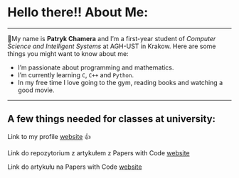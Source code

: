 # Hello there!! About Me:
---
👋My name is **Patryk Chamera** and I’m a first-year student of *Computer Science and Intelligent Systems* at AGH-UST in Krakow. Here are some things you might want to know about me:

- I’m passionate about programming and mathematics.
- I’m currently learning  `C`, `C++` and `Python`.
- In my free time I love going to the gym, reading books and watching a good movie.
 ---


## A few things needed for classes at university:

 Link to my profile [website](https://xhamera1.github.io) 👍

 Link do repozytorium z artykułem z Papers with Code [website](https://github.com/xhamera1/Monkey_repozytorium_Papers_with_Code.git)
 
 Link do artykułu na Papers with Code  [website](https://paperswithcode.com/paper/monkey-image-resolution-and-text-label-are) 
